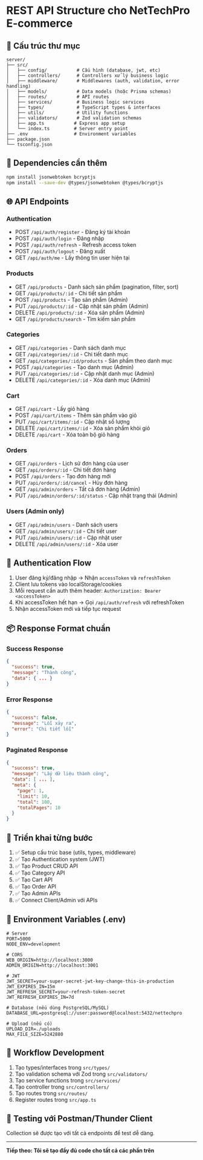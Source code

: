 # REST API Structure cho NetTechPro E-commerce

## 📁 Cấu trúc thư mục

```
server/
├── src/
│   ├── config/           # Cấu hình (database, jwt, etc)
│   ├── controllers/      # Controllers xử lý business logic
│   ├── middleware/       # Middlewares (auth, validation, error handling)
│   ├── models/           # Data models (hoặc Prisma schemas)
│   ├── routes/           # API routes
│   ├── services/         # Business logic services
│   ├── types/            # TypeScript types & interfaces
│   ├── utils/            # Utility functions
│   ├── validators/       # Zod validation schemas
│   ├── app.ts           # Express app setup
│   └── index.ts         # Server entry point
├── .env                 # Environment variables
├── package.json
└── tsconfig.json
```

## 🔧 Dependencies cần thêm

```bash
npm install jsonwebtoken bcryptjs
npm install --save-dev @types/jsonwebtoken @types/bcryptjs
```

## 🌐 API Endpoints

### Authentication
- POST `/api/auth/register` - Đăng ký tài khoản
- POST `/api/auth/login` - Đăng nhập
- POST `/api/auth/refresh` - Refresh access token
- POST `/api/auth/logout` - Đăng xuất
- GET `/api/auth/me` - Lấy thông tin user hiện tại

### Products  
- GET `/api/products` - Danh sách sản phẩm (pagination, filter, sort)
- GET `/api/products/:id` - Chi tiết sản phẩm
- POST `/api/products` - Tạo sản phẩm (Admin)
- PUT `/api/products/:id` - Cập nhật sản phẩm (Admin)
- DELETE `/api/products/:id` - Xóa sản phẩm (Admin)
- GET `/api/products/search` - Tìm kiếm sản phẩm

### Categories
- GET `/api/categories` - Danh sách danh mục
- GET `/api/categories/:id` - Chi tiết danh mục
- GET `/api/categories/:id/products` - Sản phẩm theo danh mục
- POST `/api/categories` - Tạo danh mục (Admin)
- PUT `/api/categories/:id` - Cập nhật danh mục (Admin)
- DELETE `/api/categories/:id` - Xóa danh mục (Admin)

### Cart
- GET `/api/cart` - Lấy giỏ hàng
- POST `/api/cart/items` - Thêm sản phẩm vào giỏ
- PUT `/api/cart/items/:id` - Cập nhật số lượng
- DELETE `/api/cart/items/:id` - Xóa sản phẩm khỏi giỏ
- DELETE `/api/cart` - Xóa toàn bộ giỏ hàng

### Orders
- GET `/api/orders` - Lịch sử đơn hàng của user
- GET `/api/orders/:id` - Chi tiết đơn hàng
- POST `/api/orders` - Tạo đơn hàng mới
- PUT `/api/orders/:id/cancel` - Hủy đơn hàng
- GET `/api/admin/orders` - Tất cả đơn hàng (Admin)
- PUT `/api/admin/orders/:id/status` - Cập nhật trạng thái (Admin)

### Users (Admin only)
- GET `/api/admin/users` - Danh sách users
- GET `/api/admin/users/:id` - Chi tiết user
- PUT `/api/admin/users/:id` - Cập nhật user
- DELETE `/api/admin/users/:id` - Xóa user

## 🔐 Authentication Flow

1. User đăng ký/đăng nhập → Nhận `accessToken` và `refreshToken`
2. Client lưu tokens vào localStorage/cookies
3. Mỗi request cần auth thêm header: `Authorization: Bearer <accessToken>`
4. Khi accessToken hết hạn → Gọi `/api/auth/refresh` với refreshToken
5. Nhận accessToken mới và tiếp tục request

## 📦 Response Format chuẩn

### Success Response
```json
{
  "success": true,
  "message": "Thành công",
  "data": { ... }
}
```

### Error Response
```json
{
  "success": false,
  "message": "Lỗi xảy ra",
  "error": "Chi tiết lỗi"
}
```

### Paginated Response
```json
{
  "success": true,
  "message": "Lấy dữ liệu thành công",
  "data": [ ... ],
  "meta": {
    "page": 1,
    "limit": 10,
    "total": 100,
    "totalPages": 10
  }
}
```

## 🚀 Triển khai từng bước

1. ✅ Setup cấu trúc base (utils, types, middleware)
2. ✅ Tạo Authentication system (JWT)
3. ✅ Tạo Product CRUD API
4. ✅ Tạo Category API
5. ✅ Tạo Cart API
6. ✅ Tạo Order API
7. ✅ Tạo Admin APIs
8. ✅ Connect Client/Admin với APIs

## 📝 Environment Variables (.env)

```env
# Server
PORT=5000
NODE_ENV=development

# CORS
WEB_ORIGIN=http://localhost:3000
ADMIN_ORIGIN=http://localhost:3001

# JWT
JWT_SECRET=your-super-secret-jwt-key-change-this-in-production
JWT_EXPIRES_IN=15m
JWT_REFRESH_SECRET=your-refresh-token-secret
JWT_REFRESH_EXPIRES_IN=7d

# Database (nếu dùng PostgreSQL/MySQL)
DATABASE_URL=postgresql://user:password@localhost:5432/nettechpro

# Upload (nếu có)
UPLOAD_DIR=./uploads
MAX_FILE_SIZE=5242880
```

## 🔄 Workflow Development

1. Tạo types/interfaces trong `src/types/`
2. Tạo validation schema với Zod trong `src/validators/`
3. Tạo service functions trong `src/services/`
4. Tạo controller trong `src/controllers/`
5. Tạo routes trong `src/routes/`
6. Register routes trong `src/app.ts`

## 🧪 Testing với Postman/Thunder Client

Collection sẽ được tạo với tất cả endpoints để test dễ dàng.

---

**Tiếp theo: Tôi sẽ tạo đầy đủ code cho tất cả các phần trên**
